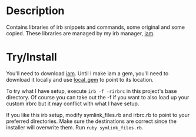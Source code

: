 Description
===========

Contains libraries of irb snippets and commands, some original and some copied.
These libraries are managed by my irb manager, [iam](http://github.com/cldwalker/iam).


Try/Install
===========

You'll need to download [iam](http://github.com/cldwalker/iam).
<temporary>
Until I make iam a gem, you'll need to download it locally and use
[local_gem](http://github.com/cldwalker/local_gem) to point to its location.
</temporary>

To try what I have setup, execute `irb -f -rirbrc` in this project's base directory.
Of course you can take out the -f if you want to also load up your custom irbrc but it may conflict
with what I have setup.

If you like this irb setup, modify symlink\_files.rb and irbrc.rb to point to your preferred directories.
Make sure the destinations are correct since the installer will overwrite them. Run `ruby symlink_files.rb`.
